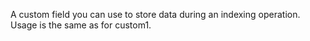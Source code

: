 A custom field you can use to store data during an indexing operation. Usage is the same as
	for custom1.
